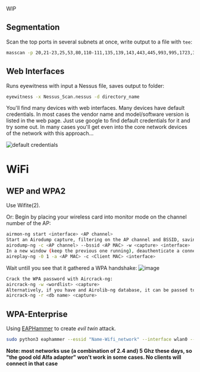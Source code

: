 WIP

## Segmentation
Scan the top ports in several subnets at once, write output to a file with `tee`:
```bash
masscan -p 20,21-23,25,53,80,110-111,135,139,143,443,445,993,995,1723,3306,3389,5900,8080 10.1.2.0/24 10.1.3.0/24 | tee -a scan_from_subnet.txt
```

## Web Interfaces
Runs eyewitness with input a Nessus file, saves output to folder:
```bash
eyewitness -x Nessus_Scan.nessus -d directory_name
```

You'll find many devices with web interfaces. Many devices have default credentials. In most cases the vendor name and model/software version is listed in the web page. Just use google to find default credentials for it and try some out. In many cases you'll get even into the core network devices of the network with this approach...

![default credentials](https://user-images.githubusercontent.com/9286611/141475684-0efda993-448d-4d88-a426-170b50289cf2.png)


# WiFi
## WEP and WPA2
Use Wifite(2).

Or:
Begin by placing your wireless card into monitor mode on the channel number of the AP:
```bash
airmon-ng start <interface> <AP channel>
Start an Airodump capture, filtering on the AP channel and BSSID, saving the capture to disk:
airodump-ng -c <AP channel> --bssid <AP MAC> -w <capture> <interface>
In a new window (keep the previous one running), deauthenticate a connected client to force it to complete the 4-way handshake:
aireplay-ng -0 1 -a <AP MAC> -c <Client MAC> <interface>
```
Wait untill you see that it gathered a WPA handshake:
![image](https://user-images.githubusercontent.com/9286611/141474787-1882f975-2b9c-4966-89f6-66fa223f9a78.png)

```bash
Crack the WPA password with Aircrack-ng:
aircrack-ng -w <wordlist> <capture>
Alternatively, if you have and Airolib-ng database, it can be passed to Aircrack:
aircrack-ng -r <db name> <capture>
```


## WPA-Enterprise
Using [EAPHammer](https://github.com/s0lst1c3/eaphammer) to create _evil twin_ attack.
```bash
sudo python3 eaphammer --essid "Name-Wifi_network" --interface wlan0 --creds
```
__Note: most networks use (a combination of 2.4 and) 5 Ghz these days, so "the good old Alfa adapter" won't work in some cases. No clients will connect in that case__

